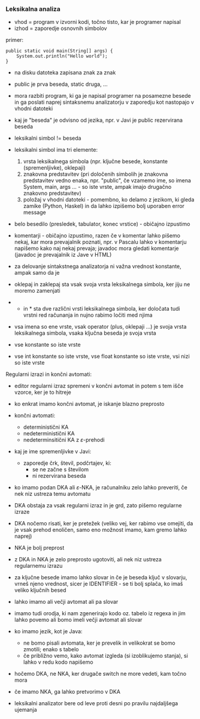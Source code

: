 ### Leksikalna analiza

- vhod = program v izvorni kodi, točno tisto, kar je programer napisal
- izhod = zaporedje osnovnih simbolov

primer:
```
public static void main(String[] args) {
	System.out.println("Hello world");
}
```
- na disku datoteka zapisana znak za znak
- public je prva beseda, static druga, ...
- mora razbiti program, ki ga je napisal programer na posamezne besede in ga poslati naprej sintaksnemu analizatorju v zaporedju kot nastopajo v vhodni datoteki
- kaj je "beseda" je odvisno od jezika, npr. v Javi je public rezervirana beseda
- leksikalni simbol != beseda
- leksikalni simbol ima tri elemente:
	1. vrsta leksikalnega simbola (npr. ključne besede, konstante (spremenljivke), oklepaji)
	2. znakovna predstavitev (pri določenih simbolih je znakovna predstavitev vedno enaka, npr. "public", če vzamemo ime, so imena System, main, args ... - so iste vrste, ampak imajo drugačno znakovno predstavitev)
	3. položaj v vhodni datoteki - pomembno, ko delamo z jezikom, ki gleda zamike (Python, Haskel) in da lahko izpišemo bolj uporaben error message

- belo besedilo (presledek, tabulator, konec vrstice) - običajno izpustimo
- komentarji - običajno izpustimo, razen če v komentar lahko pišemo nekaj, kar mora prevajalnik poznati, npr. v Pascalu lahko v komentarju napišemo kako naj nekaj prevaja; javadoc mora gledati komentarje (javadoc je prevajalnik iz Jave v HTML)

- za delovanje sintakstnega analizatorja ni važna vrednost konstante, ampak samo da je

- oklepaj in zaklepaj sta vsak svoja vrsta leksikalnega simbola, ker jiju ne moremo zamenjati
- + in \* sta dve različni vrsti leksikalnega simbola, ker določata tudi vrstni red računanja in nujno rabimo ločiti med njima
- vsa imena so ene vrste, vsak operator (plus, oklepaji ...) je svoja vrsta leksikalnega simbola, vsaka ključna beseda je svoja vrsta
- vse konstante so iste vrste
- vse int konstante so iste vrste, vse float konstante so iste vrste, vsi nizi so iste vrste

Regularni izrazi in končni avtomati:
- editor regularni izraz spremeni v končni avtomat in potem s tem išče vzorce, ker je to hitreje
- ko enkrat imamo končni avtomat, je iskanje blazno preprosto
- končni avtomati:
	- deterministični KA
	- nedeterministični KA
	- nedeterminsitični KA z $\varepsilon$-prehodi
- kaj je ime spremenljivke v Javi:
	- zaporedje črk, števil, podčrtajev, ki:
		- se ne začne s številom
		- ni rezervirana beseda
- ko imamo podan DKA ali $\varepsilon$-NKA, je računalniku zelo lahko preveriti, če nek niz ustreza temu avtomatu
- DKA obstaja za vsak regularni izraz in je grd, zato pišemo regularne izraze
- DKA nočemo risati, ker je pretežek (veliko vej, ker rabimo vse omejiti, da je vsak prehod enoličen, samo eno možnost imamo, kam gremo lahko naprej)
- NKA je bolj preprost
- z DKA in NKA je zelo preprosto ugotoviti, ali nek niz ustreza regularnemu izrazu

- za ključne besede imamo lahko slovar in če je beseda ključ v slovarju, vrneš njeno vrednost, sicer je IDENTIFIER - se ti bolj splača, ko imaš veliko ključnih besed
- lahko imamo ali večji avtomat ali pa slovar
- imamo tudi orodja, ki nam zgenerirajo kodo oz. tabelo iz regexa in jim lahko povemo ali bomo imeli večji avtomat ali slovar

- ko imamo jezik, kot je Java:
	- ne bomo pisali avtomata, ker je prevelik in velikokrat se bomo zmotili; enako s tabelo
	- če približno vemo, kako avtomat izgleda (si izoblikujemo stanja), si lahko v redu kodo napišemo

- hočemo DKA, ne NKA, ker drugače switch ne more vedeti, kam točno mora
- če imamo NKA, ga lahko pretvorimo v DKA

- leksikalni analizator bere od leve proti desni po pravilu najdaljšega ujemanja